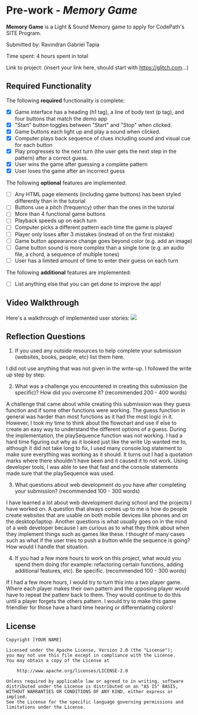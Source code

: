 # Pre-work - *Memory Game*

**Memory Game** is a Light & Sound Memory game to apply for CodePath's SITE Program. 

Submitted by: Ravindran Gabriel Tapia

Time spent: 4 hours spent in total

Link to project: (insert your link here, should start with https://glitch.com...)

## Required Functionality

The following **required** functionality is complete:

* [x] Game interface has a heading (h1 tag), a line of body text (p tag), and four buttons that match the demo app
* [x] "Start" button toggles between "Start" and "Stop" when clicked. 
* [x] Game buttons each light up and play a sound when clicked. 
* [x] Computer plays back sequence of clues including sound and visual cue for each button
* [x] Play progresses to the next turn (the user gets the next step in the pattern) after a correct guess. 
* [x] User wins the game after guessing a complete pattern
* [x] User loses the game after an incorrect guess

The following **optional** features are implemented:

* [ ] Any HTML page elements (including game buttons) has been styled differently than in the tutorial
* [ ] Buttons use a pitch (frequency) other than the ones in the tutorial
* [ ] More than 4 functional game buttons
* [ ] Playback speeds up on each turn
* [ ] Computer picks a different pattern each time the game is played
* [ ] Player only loses after 3 mistakes (instead of on the first mistake)
* [ ] Game button appearance change goes beyond color (e.g. add an image)
* [ ] Game button sound is more complex than a single tone (e.g. an audio file, a chord, a sequence of multiple tones)
* [ ] User has a limited amount of time to enter their guess on each turn

The following **additional** features are implemented:

- [ ] List anything else that you can get done to improve the app!

## Video Walkthrough

Here's a walkthrough of implemented user stories:
![](https://cdn.glitch.com/cf0bb75e-c1b6-431e-ada8-ab6901b92d0a%2Fwalkthroughv.1.gif?v=1616468564504)


## Reflection Questions
1. If you used any outside resources to help complete your submission (websites, books, people, etc) list them here. 

I did not use anything that was not given in the write-up. I followed the write up step by step. 

2. What was a challenge you encountered in creating this submission (be specific)? How did you overcome it? (recommended 200 - 400 words) 

A challenge that came about while creating this submission was they guess function and if some other functions were working. The
guess function in general was harder than most functions as it had the most logic in it. However, I took my time to think about the flowchart
and use if else to create an easy way to understand the different options of a guess. During the implementation, the playSequence function was not working.
I had a hard time figuring out why as it looked just like the write Up wanted me to, although it did not take long to fix, I used many console.log
statement to make sure everything was working as it should. It turns out I had a quotation marks where there shouldn't have been and it caused it to not work.
Using developer tools, I was able to see that fast and the console statements made sure that the playSequence was used.

3. What questions about web development do you have after completing your submission? (recommended 100 - 300 words) 

I have learned a lot about web development during school and the projects I have worked on. A question that always comes up
to me is how do people create websites that are usable on both mobile devices like phones
and on the desktop/laptop. Another questions is what usually goes on in the mind of a web developer because I am curious
as to what they think about when they implement things such as games like these. I thought of many cases such as what if the
user tries to push a button while the sequence is going? How would I handle that situation.

4. If you had a few more hours to work on this project, what would you spend them doing (for example: refactoring certain functions, adding additional features, etc). Be specific. (recommended 100 - 300 words) 

If I had a few more hours, I would try to turn this into a two player game. Where each player makes their own
pattern and the opposing player would have to repeat the pattenr back to them. They would continue to do this
until a player forgets the others pattern. I would try to make this game friendlier for those have a hard time hearing or differentiating colors!



## License

    Copyright [YOUR NAME]

    Licensed under the Apache License, Version 2.0 (the "License");
    you may not use this file except in compliance with the License.
    You may obtain a copy of the License at

        http://www.apache.org/licenses/LICENSE-2.0

    Unless required by applicable law or agreed to in writing, software
    distributed under the License is distributed on an "AS IS" BASIS,
    WITHOUT WARRANTIES OR CONDITIONS OF ANY KIND, either express or implied.
    See the License for the specific language governing permissions and
    limitations under the License.